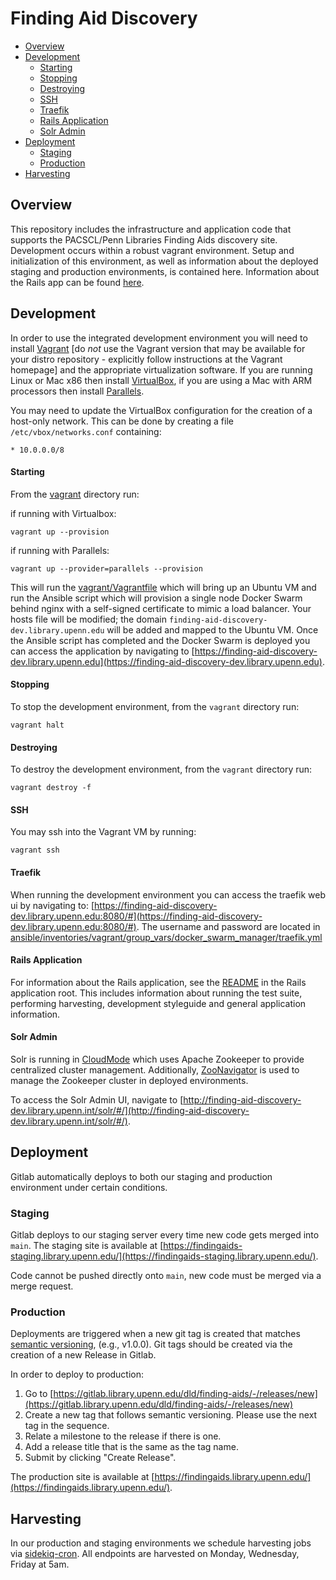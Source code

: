 # Finding Aid Discovery

- [Overview](#overview)
- [Development](#development)
  - [Starting](#starting)
  - [Stopping](#stopping)
  - [Destroying](#destroying)
  - [SSH](#ssh)
  - [Traefik](#traefik)
  - [Rails Application](#rails-application)
  - [Solr Admin](#solr-admin)
- [Deployment](#deployment)
  - [Staging](#staging)
  - [Production](#production)
- [Harvesting](#harvesting)

## Overview
This repository includes the infrastructure and application code that supports the PACSCL/Penn Libraries Finding Aids discovery site. Development occurs within a robust vagrant environment. Setup and initialization of this environment, as well as information about the deployed staging and production environments, is contained here. Information about the Rails app can be found [here](/ansible/roles/finding_aid_discovery/files/src/README.md).

## Development

In order to use the integrated development environment you will need to install [Vagrant](https://www.vagrantup.com/docs/installation) [do *not* use the Vagrant version that may be available for your distro repository - explicitly follow instructions at the Vagrant homepage] and the appropriate virtualization software. If you are running Linux or Mac x86 then install [VirtualBox](https://www.virtualbox.org/wiki/Linux_Downloads), if you are using a Mac with ARM processors then install [Parallels](https://www.parallels.com/).

You may need to update the VirtualBox configuration for the creation of a host-only network. This can be done by creating a file `/etc/vbox/networks.conf` containing:

```
* 10.0.0.0/8
```

#### Starting

From the [vagrant](vagrant) directory run:


if running with Virtualbox:
```
vagrant up --provision
```

if running with Parallels:
```
vagrant up --provider=parallels --provision
```

This will run the [vagrant/Vagrantfile](vagrant/Vagrantfile) which will bring up an Ubuntu VM and run the Ansible script which will provision a single node Docker Swarm behind nginx with a self-signed certificate to mimic a load balancer. Your hosts file will be modified; the domain `finding-aid-discovery-dev.library.upenn.edu` will be added and mapped to the Ubuntu VM. Once the Ansible script has completed and the Docker Swarm is deployed you can access the application by navigating to [https://finding-aid-discovery-dev.library.upenn.edu](https://finding-aid-discovery-dev.library.upenn.edu).

#### Stopping

To stop the development environment, from the `vagrant` directory run:

```
vagrant halt
```

#### Destroying

To destroy the development environment, from the `vagrant` directory run:

```
vagrant destroy -f
```

#### SSH

You may ssh into the Vagrant VM by running:

```
vagrant ssh
```

#### Traefik

When running the development environment you can access the traefik web ui by navigating to: [https://finding-aid-discovery-dev.library.upenn.edu:8080/#](https://finding-aid-discovery-dev.library.upenn.edu:8080/#). The username and password are located in [ansible/inventories/vagrant/group_vars/docker_swarm_manager/traefik.yml](ansible/inventories/vagrant/group_vars/docker_swarm_manager/traefik.yml)


#### Rails Application
For information about the Rails application, see the [README](/ansible/roles/finding_aid_discovery/files/src/README.md) in the Rails application root. This includes information about running the test suite, performing harvesting, development styleguide and general application information.

#### Solr Admin

Solr is running in [CloudMode](https://solr.apache.org/guide/solr/latest/deployment-guide/cluster-types.html#solrcloud-mode) which uses Apache Zookeeper to provide centralized cluster management. Additionally, [ZooNavigator](https://github.com/elkozmon/zoonavigator) is used to manage the Zookeeper cluster in deployed environments.

To access the Solr Admin UI, navigate to [http://finding-aid-discovery-dev.library.upenn.int/solr/#/](http://finding-aid-discovery-dev.library.upenn.int/solr/#/).

## Deployment
Gitlab automatically deploys to both our staging and production environment under certain conditions.

### Staging
Gitlab deploys to our staging server every time new code gets merged into `main`. The staging site is available at [https://findingaids-staging.library.upenn.edu/](https://findingaids-staging.library.upenn.edu/).

Code cannot be pushed directly onto `main`, new code must be merged via a merge request.

### Production
Deployments are triggered when a new git tag is created that matches [semantic versioning](https://semver.org/), (e.g., v1.0.0). Git tags should be created via the creation of a new Release in Gitlab.

In order to deploy to production:
1. Go to [https://gitlab.library.upenn.edu/dld/finding-aids/-/releases/new](https://gitlab.library.upenn.edu/dld/finding-aids/-/releases/new)
2. Create a new tag that follows semantic versioning. Please use the next tag in the sequence.
3. Relate a milestone to the release if there is one.
4. Add a release title that is the same as the tag name.
5. Submit by clicking "Create Release".

The production site is available at [https://findingaids.library.upenn.edu/](https://findingaids.library.upenn.edu/).

## Harvesting
In our production and staging environments we schedule harvesting jobs via [sidekiq-cron](https://github.com/ondrejbartas/sidekiq-cron). All endpoints are harvested on Monday, Wednesday, Friday at 5am.
